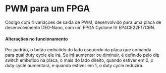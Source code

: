 # PWM para um FPGA

Código com 4 variações de saída de PWM, desenvolvido para uma placa de desenvolvimento DE0-Nano, com um FPGA Cyclone IV EP4CE22F17C6N.

#### Alterações no funcionamento
Por padrão, o botão embutido do lado esquerdo da placa que comanda para qual duty cycle ele irá. Se irá aumentar ou diminuir, é definido pelo dip switch embutido na placa, o mais do lado direito, quando estiver em 0, o duty cycle aumentará, e quando estiver em 1, o duty cycle reduzirá.
